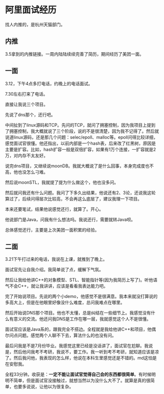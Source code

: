 阿里面试经历
===

找人内推的，是杭州天猫部门。


## 内推

3.5拿到的内推链接。一周内陆陆续续完善了简历，期间经历了美团一面。

## 一面

3.12，下午4点多打电话，约晚上的电话面试。

7.30左右打来了电话。

直接让我说三个项目。

先说了dns那个，还行吧。

中间扯到了linux源码和TCP。先问的TCP，就问了拥塞控制，因为我项目上提到了拥塞控制，我大概就说了三个阶段，说的不是很清楚，因为我不记得了。然后就说道linux源码，还是那几个问题：selec/epoll、malloc等。epoll问得比较详细，感觉面试官很懂。他还指出，以前内部是一个hash表，后来改了红黑树，原因是主要是扩容。比如，hash扩容一般是双倍扩容，如果有1万个连接，一扩容就是2万，对内存不太友好。

说完dns项目，又继续说moonDB。我就大概说了是什么回事，本身完成度也不高，他也没怎么刁难。

然后说moonSTL，我就提了提为什么做这个，他也没多问。

然后就问我还有什么问题。我问了下多久出结果，他说还有2、3论，还说我这轮算过了，后续问得层次比较高，不会再这么底层了，建议我理一下项目。

本来还要笔试，结果他说感觉还行，就算了。开心。

他说部门是Java，问我有什么想法吗。我说还行，需要就转Java呗。


总体感觉还行，主要是上次美团一面积累的经验。


## 二面

3.21下午打过来的电话，我说在上课，就推到了晚上。

面试官先让自我介绍。我简单说了点，缓解下气氛。

然后让我给他讲C++的对象模型、STL、智能指针等(因为我简历上写了)。听他语气不会C++，就让我讲讲，应该是看看我表达能力吧。

完了开始说项目。先说的两个小demo，他感觉不是很满意。我本来就没打算说的多高大上，但是在他眼里好像没什么难度，总问我难点在哪里。

然后开始说DNS那个项目。他也不太懂，总是纠结在一些细节上。我感觉没有什么有意义的交流。他还问我DNS是工作在哪一层，我就感觉这个人不是很懂。

面试官应该是Java系的，跟我完全不搭边。全程就是我给他讲C++和项目，他偶尔问点问题。感觉两个人聊不下去，算法什么的也没有问。

最后问我是不是7月份毕业。我感觉这里已经是没话讲了，面试官在尬聊。我说是，然后他问我考不考研，我说不，要工作。我一听到考不考研，就知道应该是凉了。然后我问他，我表现的怎么样，他说在本科生里感觉还是不错的。md这怕是在安慰我。

全程33分钟。收获是：**一定不能让面试官觉得自己会的东西都很简单**。有时候明明不简单，但是面试官没接触过，就想当然以为没什么大不了。就算是真的很简单，也要多说说，让他以为很复杂。